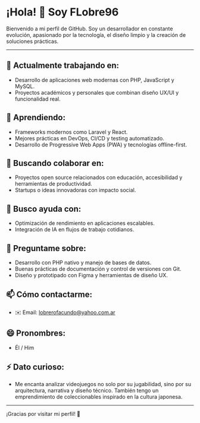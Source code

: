 # ¡Hola! 👋 Soy FLobre96

Bienvenido a mi perfil de GitHub. Soy un desarrollador en constante evolución, apasionado por la tecnología, el diseño limpio y la creación de soluciones prácticas.

---

## 🔭 Actualmente trabajando en:
- Desarrollo de aplicaciones web modernas con PHP, JavaScript y MySQL.
- Proyectos académicos y personales que combinan diseño UX/UI y funcionalidad real.

## 🌱 Aprendiendo:
- Frameworks modernos como Laravel y React.
- Mejores prácticas en DevOps, CI/CD y testing automatizado.
- Desarrollo de Progressive Web Apps (PWA) y tecnologías offline-first.

## 👯 Buscando colaborar en:
- Proyectos open source relacionados con educación, accesibilidad y herramientas de productividad.
- Startups o ideas innovadoras con impacto social.

## 🤔 Busco ayuda con:
- Optimización de rendimiento en aplicaciones escalables.
- Integración de IA en flujos de trabajo cotidianos.

## 💬 Preguntame sobre:
- Desarrollo con PHP nativo y manejo de bases de datos.
- Buenas prácticas de documentación y control de versiones con Git.
- Diseño y prototipado con Figma y herramientas de diseño UX.

## 📫 Cómo contactarme:
- ✉️ Email: [lobrerofacundo@yahoo.com.ar](mailto:lobrerofacundo@yahoo.com.ar)


## 😄 Pronombres:
- Él / Him

## ⚡ Dato curioso:
- Me encanta analizar videojuegos no solo por su jugabilidad, sino por su arquitectura, narrativa y diseño técnico. También tengo un emprendimiento de coleccionables inspirado en la cultura japonesa.

---

¡Gracias por visitar mi perfil! 🚀